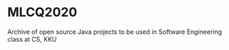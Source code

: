 # MLCQ2020
Archive of open source Java projects to be used in Software Engineering class at CS, KKU
